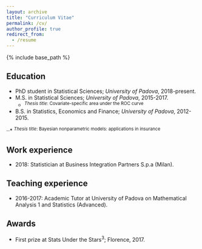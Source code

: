 ```yaml
---
layout: archive
title: "Curriculum Vitae"
permalink: /cv/
author_profile: true
redirect_from:
  - /resume
---
```


{% include base_path %}

Education
------
* PhD student in Statistical Sciences; _University of Padova_, 2018-present.
* M.S. in Statistical Sciences; _University of Padova_, 2015-2017.
  * <sup>_Thesis title_: Covariate-specific area under the ROC curve</sup>
* B.S. in Statistics, Economics and Finance; _University of Padova_, 2012-2015. 

⋅⋅* <sup> _Thesis title_: Bayesian nonparametric models: applications in insurance</sup>

Work experience
------
* 2018: Statistician at Business Integration Partners S.p.a (Milan).
  
Teaching experience
------
* 2016-2017: Academic Tutor at University of Padova on Mathematical Analysis 1 and Statistics (Advanced).

Awards
------
* First prize at Stats Under the Stars<sup>3</sup>; Florence, 2017.

